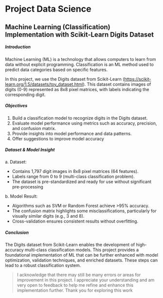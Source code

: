 # Project Data Science
## Machine Learning (Classification) Implementation with Scikit-Learn Digits Dataset 

##### Introduction
Machine Learning (ML) is a technology that allows computers to learn from data without explicit programming. Classification is an ML method used to predict data categories based on specific features.

In this project, we use the Digits dataset from Scikit-Learn (https://scikit-learn.org/1.5/datasets/toy_dataset.html). This dataset contains images of digits (0-9) represented as 8x8 pixel matrices, with labels indicating the corresponding digit.

##### Objectives

1. Build a classification model to recognize digits in the Digits dataset.
2. Evaluate model performance using metrics such as accuracy, precision, and confusion matrix.
3. Provide insights into model performance and data patterns.
4. Offer suggestions to improve model accuracy

##### Dataset & Model Insight
a. Dataset:
- Contains 1,797 digit images in 8x8 pixel matrices (64 features).
- Labels range from 0 to 9 (multi-class classification problem).
- The dataset is pre-standardized and ready for use without significant pre-processing

b. Model Result:
- Algorithms such as SVM or Random Forest achieve >95% accuracy.
- The confusion matrix highlights some misclassifications, particularly for visually similar digits (e.g., 3 and 8).
- Cross-validation ensures consistent results without overfitting.

##### Conclusion
The Digits dataset from Scikit-Learn enables the development of high-accuracy multi-class classification models. This project provides a foundational implementation of ML that can be further enhanced with model optimization, validation techniques, and enriched datasets. These steps can lead to a robust classification system.

> I acknowledge that there may still be many errors or areas for improvement in this project. I appreciate your understanding and am very open to feedback to help me refine and enhance this implementation further. Thank you for exploring this work 








